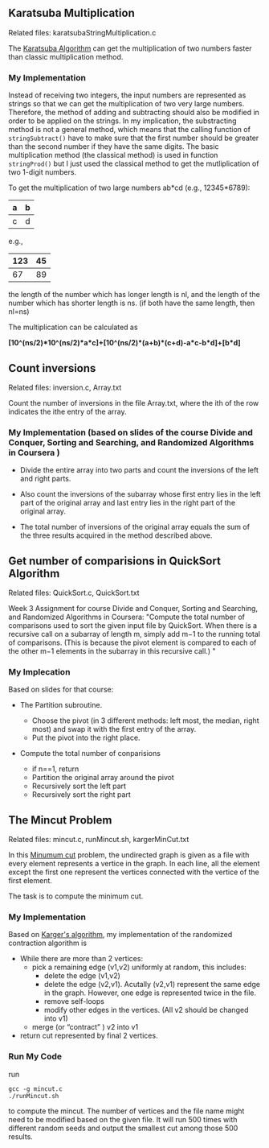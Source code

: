 
## Karatsuba Multiplication

Related files: karatsubaStringMultiplication.c

The [Karatsuba Algorithm](https://en.wikipedia.org/wiki/Karatsuba_algorithm) can get the multiplication of two numbers faster than classic multiplication method.

### My Implementation
Instead of receiving two integers, the input numbers are represented as strings so that we can get the multiplication of two very large numbers. Therefore, the method of adding and subtracting should also be modified in order to be applied on the strings. In my implication, the substracting method is not a general method, which means that the calling function of `stringSubtract()` have to make sure that the first number should be greater than the second number if they have the same digits. The basic multiplication method (the classical method) is used in function `stringProd()` but I just used the classical method to get the mutliplication of two 1-digit numbers.

To get the multiplication of two large numbers ab\*cd (e.g., 12345*6789):

|  a  |  b  |
| --- |:---:|
|  c  |  d  |

e.g.,

|  123  |  45  |
| ----- |:----:|
|   67  |  89  |

the length of the number which has longer length is nl, and the length of the number which has shorter length is ns. (if both have the same length, then nl=ns)

The multiplication can be calculated as

**[10^(ns/2)\*10^(ns/2)\*a\*c]+[10^(ns/2)\*(a+b)\*(c+d)-a\*c-b\*d]+[b\*d]**





## Count inversions

Related files: inversion.c, Array.txt

Count the number of inversions in the file Array.txt, where the ith of the row indicates the ithe entry of the array.

### My Implementation (based on slides of the course Divide and Conquer, Sorting and Searching, and Randomized Algorithms in Coursera )

* Divide the entire array into two parts and count the inversions of the left and right parts.

* Also count the inversions of the subarray whose first entry lies in the left part of the original array and last entry lies in the right part of the original array.

* The total number of inversions of the original array equals the sum of the three results acquired in the method described above.


## Get number of comparisions in QuickSort Algorithm

Related files: QuickSort.c, QuickSort.txt

Week 3 Assignment for course Divide and Conquer, Sorting and Searching, and Randomized Algorithms in Coursera: "Compute the total number of comparisons used to sort the given input file by QuickSort. When there is a recursive call on a subarray of length m, simply add m−1 to the running total of comparisons. (This is because the pivot element is compared to each of the other m−1 elements in the subarray in this recursive call.) "

### My Implecation

Based on slides for that course:

* The Partition subroutine.
	* Choose the pivot (in 3 different methods: left most, the median, right most) and swap it with the first entry of the array.
	* Put the pivot into the right place.

* Compute the total number of conparisions
	* if n==1, return	 
	* Partition the original array around the pivot
	* Recursively sort the left part
	* Recursively sort the right part 



## The Mincut Problem

Related files: mincut.c, runMincut.sh, kargerMinCut.txt

In this [Minumum cut](https://en.wikipedia.org/wiki/Minimum_cut) problem, the undirected graph is given as a file with every element represents a vertice in the graph. In each line, all the element except the first one represent the vertices connected with the vertice of the first element.

The task is to compute the minimum cut.

### My Implementation

Based on [Karger's algorithm](https://en.wikipedia.org/wiki/Karger%27s_algorithm), my implementation of the randomized contraction algorithm is

* While there are more than 2 vertices:
	* pick a remaining edge (v1,v2) uniformly at random, this includes: 
		* delete the edge (v1,v2)
		* delete the edge (v2,v1). Acutally (v2,v1) represent the same edge in the graph. However, one edge is represented twice in the file.
		* remove self-loops
		* modify other edges in the vertices. (All v2 should be changed into v1)
	* merge (or “contract” ) v2 into v1
* return cut represented by final 2 vertices.

### Run My Code

run

	gcc -g mincut.c
	./runMincut.sh
	
to compute the mincut. The number of vertices and the file name might need to be modified based on the given file. It will run 500 times with different random seeds and output the smallest cut among those 500 results.
